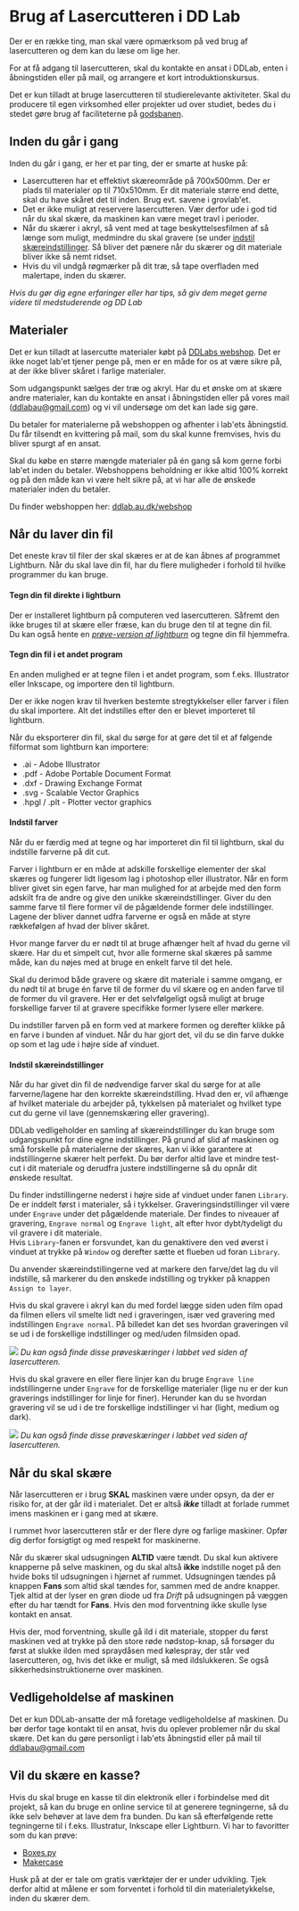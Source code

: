 # Brug af Lasercutteren i DD Lab
Der er en række ting, man skal være opmærksom på ved brug af lasercutteren og dem kan du læse om lige her.  

For at få adgang til lasercutteren, skal du kontakte en ansat i DDLab, enten i åbningstiden eller på mail, og arrangere et kort introduktionskursus.

Det er kun tilladt at bruge lasercutteren til studierelevante aktiviteter. Skal du producere til egen virksomhed eller projekter ud over studiet, bedes du i stedet gøre brug af faciliteterne på [godsbanen](http://godsbanen.dk/godsbanens-aabne-vaerksteder/laser//).

## Inden du går i gang

Inden du går i gang, er her et par ting, der er smarte at huske på:  
- Lasercutteren har et effektivt skæreområde på 700x500mm. Der er plads til materialer op til 710x510mm. Er dit materiale større end dette, skal du have skåret det til inden. Brug evt. savene i grovlab'et. 
- Det er ikke muligt at reservere lasercutteren. Vær derfor ude i god tid når du skal skære, da maskinen kan være meget travl i perioder.  
- Når du skærer i akryl, så vent med at tage beskyttelsesfilmen af så længe som muligt, medmindre du skal gravere (se under [indstil skæreindstillinger](https://github.com/DDlabAU/lasercutter#indstil-skæreindstillinger). Så bliver det pænere når du skærer og dit materiale bliver ikke så nemt ridset.
- Hvis du vil undgå røgmærker på dit træ, så tape overfladen med malertape, inden du skærer.  

*Hvis du gør dig egne erfaringer eller har tips, så giv dem meget gerne videre til medstuderende og DD Lab*

## Materialer
Det er kun tilladt at lasercutte materialer købt på [DDLabs webshop](ddlab.au.dk/webshop). Det er ikke noget lab'et tjener penge på, men er en måde for os at være sikre på, at der ikke bliver skåret i farlige materialer.

Som udgangspunkt sælges der træ og akryl. Har du et ønske om at skære andre materialer, kan du kontakte en ansat i åbningstiden eller på vores mail (ddlabau@gmail.com) og vi vil undersøge om det kan lade sig gøre.

Du betaler for materialerne på webshoppen og afhenter i lab'ets åbningstid. Du får tilsendt en kvittering på mail, som du skal kunne fremvises, hvis du bliver spurgt af en ansat.

Skal du købe en større mængde materialer på én gang så kom gerne forbi lab'et inden du betaler. Webshoppens beholdning er ikke altid 100% korrekt og på den måde kan vi være helt sikre på, at vi har alle de ønskede materialer inden du betaler.

Du finder webshoppen her: [ddlab.au.dk/webshop](http://ddlab.au.dk/webshop/)

## Når du laver din fil

Det eneste krav til filer der skal skæres er at de kan åbnes af programmet Lightburn. Når du skal lave din fil, har du flere muligheder i forhold til hvilke programmer du kan bruge.

#### Tegn din fil direkte i lightburn    
Der er installeret lightburn på computeren ved lasercutteren. Såfremt den ikke bruges til at skære eller fræse, kan du bruge den til at tegne din fil.  
Du kan også hente en _[prøve-version af lightburn](https://lightburnsoftware.com/pages/trial-version-try-before-you-buy)_ og tegne din fil hjemmefra.

#### Tegn din fil i et andet program  
En anden mulighed er at tegne filen i et andet program, som f.eks. Illustrator eller Inkscape, og importere den til lightburn.

Der er ikke nogen krav til hverken bestemte stregtykkelser eller farver i filen du skal importere. Alt det indstilles efter den er blevet importeret til lightburn.

Når du eksporterer din fil, skal du sørge for at gøre det til et af følgende filformat som lightburn kan importere:
* .ai - Adobe Illustrator
* .pdf - Adobe Portable Document Format
* .dxf - Drawing Exchange Format
* .svg - Scalable Vector Graphics
* .hpgl / .plt - Plotter vector graphics

#### Indstil farver
Når du er færdig med at tegne og har importeret din fil til lightburn, skal du indstille farverne på dit cut.

Farver i lightburn er en måde at adskille forskellige elementer der skal skæres og fungerer lidt ligesom lag i photoshop eller illustrator. Når en form bliver givet sin egen farve, har man mulighed for at arbejde med den form adskilt fra de andre og give den unikke skæreindstillinger. Giver du den samme farve til flere former vil de pågældende former dele indstillinger. Lagene der bliver dannet udfra farverne er også en måde at styre rækkefølgen af hvad der bliver skåret.

Hvor mange farver du er nødt til at bruge afhænger helt af hvad du gerne vil skære. Har du et simpelt cut, hvor alle formerne skal skæres på samme måde, kan du nøjes med at bruge en enkelt farve til det hele.

Skal du derimod både gravere og skære dit materiale i samme omgang, er du nødt til at bruge én farve til de former du vil skære og en anden farve til de former du vil gravere. Her er det selvfølgeligt også muligt at bruge forskellige farver til at gravere specifikke former lysere eller mørkere.

Du indstiller farven på en form ved at markere formen og derefter klikke på en farve i bunden af vinduet. Når du har gjort det, vil du se din farve dukke op som et lag ude i højre side af vinduet.

#### Indstil skæreindstillinger
Når du har givet din fil de nødvendige farver skal du sørge for at alle farverne/lagene har den korrekte skæreindstilling. Hvad den er, vil afhænge af hvilket materiale du arbejder på, tykkelsen på materialet og hvilket type cut du gerne vil lave (gennemskæring eller gravering).

DDLab vedligeholder en samling af skæreindstillinger du kan bruge som udgangspunkt for dine egne indstillinger. På grund af slid af maskinen og små forskelle på materialerne der skæres, kan vi ikke garantere at indstillingerne skærer helt perfekt. Du bør derfor altid lave et mindre test-cut i dit materiale og derudfra justere indstillingerne så du opnår dit ønskede resultat.

Du finder indstillingerne nederst i højre side af vinduet under fanen `Library`. De er inddelt først i materialer, så i tykkelser. Graveringsindstillinger vil være under `Engrave` under det pågældende materiale. Der findes to niveauer af gravering, `Engrave normal` og `Engrave light`, alt efter hvor dybt/tydeligt du vil gravere i dit materiale.  
Hvis `Library`-fanen er forsvundet, kan du genaktivere den ved øverst i vinduet at trykke på `Window` og derefter sætte et flueben ud foran `Library`.

Du anvender skæreindstillingerne ved at markere den farve/det lag du vil indstille, så markerer du den ønskede indstilling og trykker på knappen `Assign to layer`.

Hvis du skal gravere i akryl kan du med fordel lægge siden uden film opad da filmen ellers vil smelte lidt ned i graveringen, især ved gravering med indstillingen `Engrave normal`. På billedet kan det ses hvordan graveringen vil se ud i de forskellige indstillinger og med/uden filmsiden opad. 

![](engraveAcrylic.png)
*Du kan også finde disse prøveskæringer i labbet ved siden af lasercutteren.*

Hvis du skal gravere en eller flere linjer kan du bruge `Engrave line` indstillingerne under `Engrave` for de forskellige materialer (lige nu er der kun graverings indstillinger for linje for finer). Herunder kan du se hvordan gravering vil se ud i de tre forskellige indstillinger vi har (light, medium og dark). 

![](lineengrave.png)
*Du kan også finde disse prøveskæringer i labbet ved siden af lasercutteren.*

## Når du skal skære
Når lasercutteren er i brug **SKAL** maskinen være under opsyn, da der er risiko for, at der går ild i materialet. Det er altså ***ikke*** tilladt at forlade rummet imens maskinen er i gang med at skære.  

I rummet hvor lasercutteren står er der flere dyre og farlige maskiner. Opfør dig derfor forsigtigt og med respekt for maskinerne.

Når du skærer skal udsugningen **ALTID** være tændt. Du skal kun aktivere knapperne på selve maskinen, og du skal altså **ikke** indstille noget på den hvide boks til udsugningen i hjørnet af rummet. Udsugningen tændes på knappen **Fans** som altid skal tændes for, sammen med de andre knapper. Tjek altid at der lyser en grøn diode ud fra *Drift* på udsugningen på væggen efter du har tændt for **Fans**. Hvis den mod forventning ikke skulle lyse kontakt en ansat. 

Hvis der, mod forventning, skulle gå ild i dit materiale, stopper du først maskinen ved at trykke på den store røde nødstop-knap, så forsøger du først at slukke ilden med spraydåsen med kølespray, der står ved lasercutteren, og, hvis det ikke er muligt, så med ildslukkeren. Se også sikkerhedsinstruktionerne over maskinen. 

## Vedligeholdelse af maskinen
Det er kun DDLab-ansatte der må foretage vedligeholdelse af maskinen. Du bør derfor tage kontakt til en ansat, hvis du oplever problemer når du skal skære. Det kan du gøre personligt i lab'ets åbningstid eller på mail til ddlabau@gmail.com

## Vil du skære en kasse?

Hvis du skal bruge en kasse til din elektronik eller i forbindelse med dit projekt, så kan du bruge en online service til at generere tegningerne, så du ikke selv behøver at lave dem fra bunden. Du kan så efterfølgende rette tegningerne til i f.eks. Illustratur, Inkscape eller Lightburn. Vi har to favoritter som du kan prøve:

- [Boxes.py](https://www.festi.info/boxes.py/)
- [Makercase](http://www.makercase.com/)

Husk på at der er tale om gratis værktøjer der er under udvikling. Tjek derfor altid at målene er som forventet i forhold til din materialetykkelse, inden du skærer dem.
